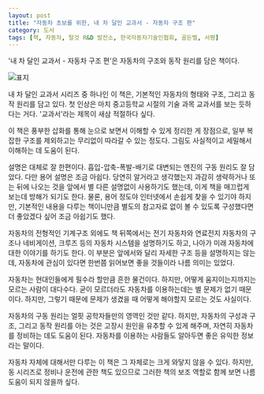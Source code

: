 ```yaml
---
layout: post
title: "자동차 초보를 위한, 내 차 달인 교과서 - 자동차 구조 편"
category: 도서
tags: [책, 자동차, 탈것 R&D 발전소, 한국자동차기술인협회, 골든벨, 서평]
---
```


'내 차 달인 교과서 - 자동차 구조 편'은
자동차의 구조와 동작 원리를 담은 책이다.

![표지](https://lh3.googleusercontent.com/mEHeAOqD8iaqrK44bWc04xMdcT8TkCmnsv8dwEudO8sNuxP2ODuhRULtm7BoxGJxA2Pzq3cdo1IKuw=s480)

내 차 달인 교과서 시리즈 중 하나인 이 책은,
기본적인 자동차의 형태와 구조, 그리고 동작 원리를 담고 있다.
첫 인상은 마치 중고등학교 시절의 기술 과목 교과서를 보는 듯하다는 거다.
'교과서'라는 제목이 새삼 적절하다 싶다.

이 책은 풍부한 삽화를 통해 눈으로 보면서 이해할 수 있게 정리한 게 장점으로,
일부 복잡한 구조를 제외하고는 무리없이 따라갈 수 있는 정도다.
그림도 사실적이고 세밀해서 이해하는 데 도움이 된다.

설명은 대체로 잘 한편이다.
흡입-압축-폭발-배기로 대변되는 엔진의 구동 원리도 잘 담았다.
다만 용어 설명은 조금 아쉽다.
당연히 알거라고 생각했는지 과감히 생략하거나 또는 뒤에 나오는 것을 앞에서 별 다른 설명없이 사용하기도 했는데,
이게 책을 매끄럽게 보는데 방해가 되기도 한다.
물론, 용어 정도야 인터넷에서 손쉽게 찾을 수 있기야 하지만,
기본적인 내용을 다루는 책이니만큼 별도의 참고자료 없이 볼 수 있도록 구성했다면 더 좋았겠다 싶어 조금 아쉽기도 했다.

자동차의 전형적인 기계구조 외에도
책 뒤쪽에서는 전기 자동차와 연료전지 자동차의 구조나
네비게이션, 크루즈 등의 자동차 시스템을 설명하기도 하고,
나아가 미래 자동차에 대한 이야기를 하기도 한다.
이 부분은 앞에서와 달리 자세한 구조 등을 설명하지는 않는데,
자동차에 관심이 있다면 한번쯤 읽어보면 좋을 것들이라 나름 의미는 있었다.

자동차는 현대인들에게 필수라 할만큼 흔한 물건이다.
하지만, 어떻게 움지이는지까지는 모르는 사람이 대다수다.
굳이 모르더라도 자동차를 이용하는데는 별 문제가 없기 때문이다.
하지만, 그렇기 때문에 문제가 생겼을 때 어떻게 해야할지 모르는 것도 사실이다.

자동차의 구동 원리는 얼핏 공학자들만의 영역인 것만 같다.
하지만, 자동차의 구성과 구조, 그리고 동작 원리를 아는 것은
고장시 원인을 유추할 수 있게 해주며,
자연히 자동차를 정비하는 데도 도움이 된다.
자동차를 이용하는 사람들도 알아두면 좋은 유익한 정보라는 말이다.

자동차 자체에 대해서만 다루는 이 책은 그 자체로는 크게 와닿지 않을 수 있다.
하지만, 동 시리즈로 정비나 운전에 관한 책도 있으므로
그러한 책의 보조 역할로 함께 보면 나름 도움이 되지 않을까 싶다.
